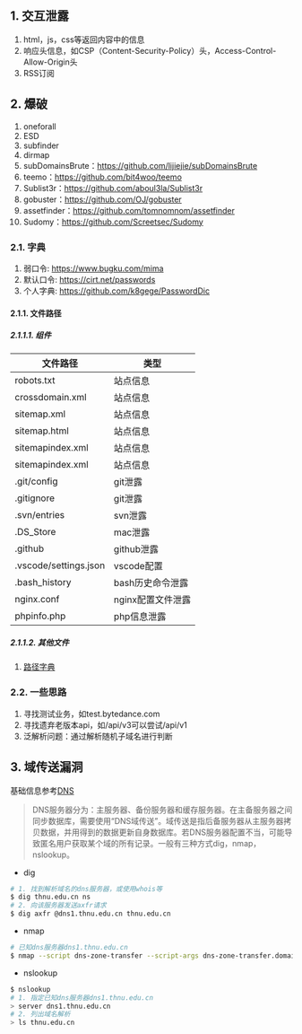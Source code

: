## 1. 交互泄露

1. html，js，css等返回内容中的信息
2. 响应头信息，如CSP（Content-Security-Policy）头，Access-Control-Allow-Origin头
3. RSS订阅

## 2. 爆破

1. oneforall
2. ESD
3. subfinder
4. dirmap
5. subDomainsBrute：https://github.com/lijiejie/subDomainsBrute
6. teemo：https://github.com/bit4woo/teemo
7. Sublist3r：https://github.com/aboul3la/Sublist3r
8. gobuster：https://github.com/OJ/gobuster
9. assetfinder：https://github.com/tomnomnom/assetfinder
10. Sudomy：https://github.com/Screetsec/Sudomy


### 2.1. 字典

1. 弱口令: https://www.bugku.com/mima
2. 默认口令: https://cirt.net/passwords
3. 个人字典: https://github.com/k8gege/PasswordDic


#### 2.1.1. 文件路径


##### 2.1.1.1. 组件

| 文件路径              | 类型              |
| --------------------- | ----------------- |
| robots.txt            | 站点信息          |
| crossdomain.xml       | 站点信息          |
| sitemap.xml           | 站点信息          |
| sitemap.html          | 站点信息          |
| sitemapindex.xml      | 站点信息          |
| sitemapindex.xml      | 站点信息          |
| .git/config           | git泄露           |
| .gitignore            | git泄露           |
| .svn/entries          | svn泄露           |
| .DS_Store             | mac泄露           |
| .github               | github泄露        |
| .vscode/settings.json | vscode配置        |
| .bash_history         | bash历史命令泄露  |
| nginx.conf            | nginx配置文件泄露 |
| phpinfo.php           | php信息泄露       |

##### 2.1.1.2. 其他文件

1. [路径字典](渗透测试-信息收集/路径字典.md)

### 2.2. 一些思路

1. 寻找测试业务，如test.bytedance.com
2. 寻找遗弃老版本api，如/api/v3可以尝试/api/v1
3. 泛解析问题：通过解析随机子域名进行判断

## 3. 域传送漏洞

基础信息参考[DNS](渗透测试-信息收集/DNS.md)

> DNS服务器分为：主服务器、备份服务器和缓存服务器。在主备服务器之间同步数据库，需要使用“DNS域传送”。域传送是指后备服务器从主服务器拷贝数据，并用得到的数据更新自身数据库。若DNS服务器配置不当，可能导致匿名用户获取某个域的所有记录。一般有三种方式dig，nmap，nslookup。

- dig

``` bash
# 1. 找到解析域名的dns服务器，或使用whois等
$ dig thnu.edu.cn ns
# 2. 向该服务器发送axfr请求
$ dig axfr @dns1.thnu.edu.cn thnu.edu.cn
```

- nmap

``` bash
# 已知dns服务器dns1.thnu.edu.cn
$ nmap --script dns-zone-transfer --script-args dns-zone-transfer.domain=thnu.edu.cn -p 53 -Pn dns1.thnu.edu.cn
```

- nslookup

``` bash
$ nslookup
# 1. 指定已知dns服务器dns1.thnu.edu.cn
> server dns1.thnu.edu.cn
# 2. 列出域名解析
> ls thnu.edu.cn
```

